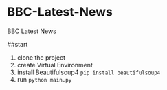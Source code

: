 # BBC-Latest-News
BBC Latest News 

##start
1. clone the project 
2. create Virtual Environment 
3. install Beautifulsoup4 `pip install beautifulsoup4` 
4. run `python main.py` 
